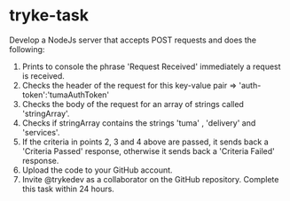 # tryke-task
Develop a NodeJs server that accepts POST requests and does the following:
1. Prints to console the phrase 'Request Received' immediately a request is received.
2. Checks the header of the request for this key-value pair => 'auth-token':'tumaAuthToken'
3. Checks the body of the request for an array of strings called 'stringArray'.
4. Checks if stringArray contains the strings 'tuma' , 'delivery' and 'services'.
5. If the criteria in points 2, 3 and 4 above are passed, it sends back a 'Criteria Passed' response, otherwise it sends back a 'Criteria Failed' response.
6. Upload the code to your GitHub account.
7. Invite @trykedev as a collaborator on the GitHub repository.
Complete this task within 24 hours.
